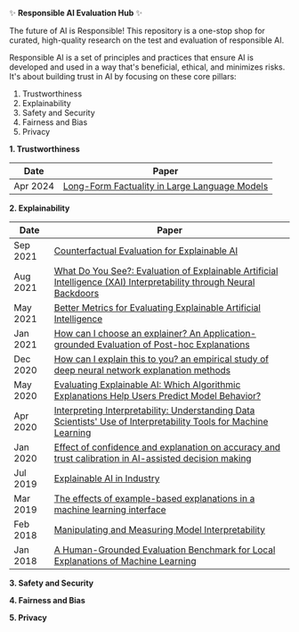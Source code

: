✨ **Responsible AI Evaluation Hub** ✨

The future of AI is Responsible! This repository is a one-stop shop for curated, high-quality research on the test and evaluation of responsible AI.

Responsible AI is a set of principles and practices that ensure AI is developed and used in a way that's beneficial, ethical, and minimizes risks. It's about building trust in AI by focusing on these core pillars:

1. Trustworthiness
2. Explainability
3. Safety and Security
4. Fairness and Bias
5. Privacy


**1. Trustworthiness** 

| Date  | Paper |
| ------------- | ------------- | 
| Apr 2024  | [Long-Form Factuality in Large Language Models](https://arxiv.org/pdf/2403.18802.pdf) | 


**2. Explainability**

| Date  | Paper | 
| ------------- | ------------- | 
| Sep 2021 | [Counterfactual Evaluation for Explainable AI](https://arxiv.org/pdf/2109.01962.pdf) | 
| Aug 2021 | [What Do You See?: Evaluation of Explainable Artificial Intelligence (XAI) Interpretability through Neural Backdoors](https://dl.acm.org/doi/abs/10.1145/3447548.3467213) | 
| May 2021 | [Better Metrics for Evaluating Explainable Artificial Intelligence](https://dl.acm.org/doi/abs/10.5555/3463952.3463962) | 
| Jan 2021 | [How can I choose an explainer? An Application-grounded Evaluation of Post-hoc Explanations](https://arxiv.org/pdf/2101.08758.pdf) | 
| Dec 2020 | [How can I explain this to you? an empirical study of deep neural network explanation methods](https://dl.acm.org/doi/10.5555/3495724.3496078) 
| May 2020 | [Evaluating Explainable AI: Which Algorithmic Explanations Help Users Predict Model Behavior?](https://arxiv.org/abs/2005.01831) |
| Apr 2020 | [Interpreting Interpretability: Understanding Data Scientists' Use of Interpretability Tools for Machine Learning](https://dl.acm.org/doi/10.1145/3313831.3376219) | 
| Jan 2020 | [Effect of confidence and explanation on accuracy and trust calibration in AI-assisted decision making](https://dl.acm.org/doi/abs/10.1145/3351095.3372852) |  
| Jul 2019 | [Explainable AI in Industry](https://dl.acm.org/doi/10.1145/3292500.3332281) | 
| Mar 2019 | [The effects of example-based explanations in a machine learning interface](https://dl.acm.org/doi/10.1145/3301275.3302289) | 
| Feb 2018 | [Manipulating and Measuring Model Interpretability](https://arxiv.org/abs/1802.07810) | 
| Jan 2018 | [A Human-Grounded Evaluation Benchmark for Local Explanations of Machine Learning](https://arxiv.org/abs/1801.05075) | 


**3. Safety and Security**


**4. Fairness and Bias**


**5. Privacy**

